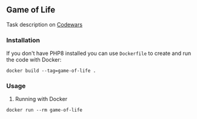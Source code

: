## Game of Life

Task description on [Codewars](https://www.codewars.com/collections/conways-game-of-life)

### Installation
If you don't have PHP8 installed you can use `Dockerfile` to 
create and run the code with Docker:

```shell
docker build --tag=game-of-life .
```

### Usage
1. Running with Docker
```shell
docker run --rm game-of-life
```
